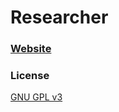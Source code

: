 # Researcher

### [Website](http://amits1ngh.github.io)


### License

[GNU GPL v3](https://github.com/bk2dcradle/researcher/blob/gh-pages/LICENSE)
